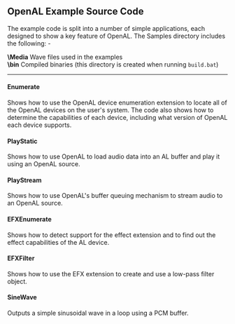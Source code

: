 ## OpenAL Example Source Code

The example code is split into a number of simple applications, each designed to show a key feature of OpenAL.
The Samples directory includes the following: -

**\Media** Wave files used in the examples  
**\bin**   Compiled binaries (this directory is created when running `build.bat`)

***

#### Enumerate

Shows how to use the OpenAL device enumeration extension to locate all of the OpenAL devices on the user's system. The code also shows
how to determine the capabilities of each device, including what version of OpenAL each device supports.  

#### PlayStatic

Shows how to use OpenAL to load audio data into an AL buffer and play it using an OpenAL source.  

#### PlayStream

Shows how to use OpenAL's buffer queuing mechanism to stream audio to an OpenAL source.  

#### EFXEnumerate

Shows how to detect support for the effect extension and to find out the effect capabilities of the AL device.  

#### EFXFilter

Shows how to use the EFX extension to create and use a low-pass filter object.  

#### SineWave

Outputs a simple sinusoidal wave in a loop using a PCM buffer.
